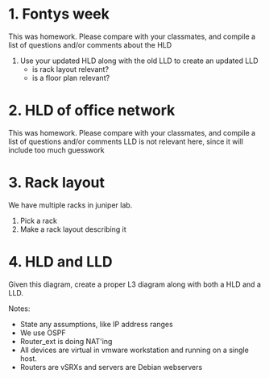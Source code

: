 # 1. Fontys week 

This was homework. Please compare with your classmates, and compile a list of questions and/or comments about the HLD

1. Use your updated HLD along with the old LLD to create an updated LLD
    * is rack layout relevant?
    * is a floor plan relevant?

# 2. HLD of office network

This was homework. Please compare with your classmates, and compile a list of questions and/or comments
 LLD is not relevant here, since it will include too much guesswork

# 3. Rack layout

We have multiple racks in juniper lab. 

1. Pick a rack
2. Make a rack layout describing it

# 4. HLD and LLD

Given this diagram, create a proper L3 diagram along with both a HLD and a LLD.




Notes:
* State any assumptions, like IP address ranges
* We use OSPF
* Router_ext is doing NAT'ing
* All devices are virtual in vmware workstation and running on a single host.
* Routers are vSRXs and servers are Debian webservers

